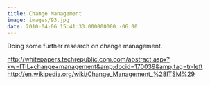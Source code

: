 ```yaml
---
title: Change Management
image: images/93.jpg
date: 2010-04-06 15:41:33.000000000 -06:00
---
```

Doing some further research on change management.

<a href="http://whitepapers.techrepublic.com.com/abstract.aspx?kw=ITIL+change+management&amp;docid=170039&amp;tag=tr-left">http://whitepapers.techrepublic.com.com/abstract.aspx?kw=ITIL+change+management&amp;docid=170039&amp;tag=tr-left</a>
<a href="http://en.wikipedia.org/wiki/Change_Management_%28ITSM%29"> http://en.wikipedia.org/wiki/Change_Management_%28ITSM%29</a>
